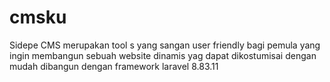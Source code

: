 # cmsku
Sidepe CMS  merupakan  tool s yang  sangan  user friendly bagi  pemula  yang ingin  membangun sebuah website  dinamis yag dapat dikostumisai dengan mudah 
dibangun dengan framework laravel  8.83.11

